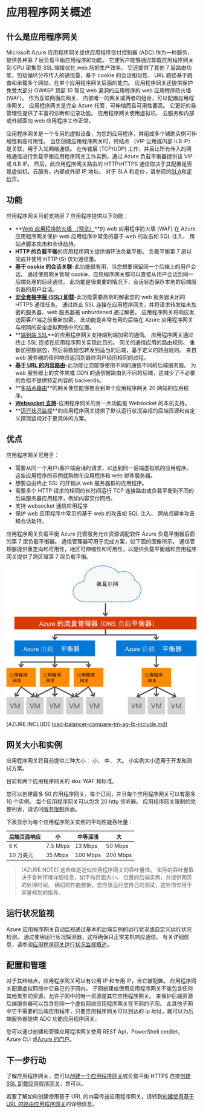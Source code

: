 <properties
   pageTitle="应用程序网关简介 |Microsoft Azure"
   description="此页提供的第 7 层负载平衡的应用程序网关服务概述包括网关大小、 HTTP 负载平衡、 基于 cookie 的会话相似性和 SSL 卸载。"
   documentationCenter="na"
   services="application-gateway"
   authors="georgewallace"
   manager="carmonm"
   editor="tysonn"/>
<tags
   ms.service="application-gateway"
   ms.devlang="na"
   ms.topic="hero-article"
   ms.tgt_pltfrm="na"
   ms.workload="infrastructure-services"
   ms.date="10/25/2016"
   ms.author="gwallace"/>

# <a name="application-gateway-overview"></a>应用程序网关概述

## <a name="what-is-application-gateway"></a>什么是应用程序网关

Microsoft Azure 应用程序网关提供应用程序交付控制器 (ADC) 作为一种服务，提供各种第 7 层负载平衡应用程序的功能。 它使客户能够通过卸载应用程序网关到 CPU 密集型 SSL 端接优化 web 场的生产效率。 它还提供了其他 7 层路由功能，包括循环分布传入的通信量，基于 cookie 的会话相似性、 URL 路径基于路由和承载多个网站，在单个应用程序网关后面的能力。 应用程序网关还提供保护免受大部分 OWASP 顶部 10 常见 web 漏洞的应用程序的 web 应用程序防火墙 (WAF)。 作为互联网面向网关、 内部唯一的网关或两者的组合，可以配置应用程序网关。 应用程序网关是完全 Azure 托管，可伸缩而且可用性要高。 它更好的易管理性提供了丰富的诊断和记录功能。 应用程序网关使用虚拟机、 云服务和内部或外部面向 web 应用程序工作正常。

应用程序网关是一个专用的虚拟设备，为您的应用程序，并组成多个辅助实例可伸缩性和高可用性。 当您创建应用程序网关时，终结点 （VIP 公用或内部 ILB IP） 是关联，用于入站网络通信。 在传输层 (TCP/UDP) 工作，并且让所有传入的网络通信进行负载平衡应用程序网关工作实例，通过 Azure 负载平衡器提供该 VIP 或 ILB IP。 然后，此应用程序网关路由的 HTTP/HTTPS 通信取决于其配置是否是虚拟机，云服务，内部或外部 IP 地址。 对于 SLA 和定价，请参阅的[SLA](https://azure.microsoft.com/support/legal/sla/)和[定价](https://azure.microsoft.com/pricing/details/application-gateway/)页。

## <a name="features"></a>功能

应用程序网关目前支持层 7 应用程序提供以下功能︰

- **[Web 应用程序防火墙 （预览）](application-gateway-webapplicationfirewall-overview.md)**的 web 应用程序防火墙 (WAF) 在 Azure 应用程序网关保护 web 应用程序中常见的基于 web 的攻击如 SQL 注入、 跨站点脚本攻击和会话劫持。
- **HTTP 的负载平衡**的应用程序网关提供循环法负载平衡。 负载平衡第 7 层以完成并使用 HTTP (S) 仅对通信量。
- **基于 cookie 的会话关联**-此功能很有用，当您想要保留同一个后端上的用户会话。 通过使用网关管理 cookie，应用程序网关都可以直接从用户会话到同一后端处理的后续通信。 此功能是很重要的情况下，会话状态保存本地的后端服务器的用户会话。
- **[安全套接字层 (SSL) 卸载](application-gateway-ssl-arm.md)**-此功能需要昂贵的解密您的 web 服务器关闭的 HTTPS 通信任务。 通过终止 SSL 连接在应用程序网关，并将请求转发给未加密的服务器，web 服务器被 unburdened 通过解密。  应用程序网关将响应发送回客户端之前重新加密。 此功能是非常有用的后端在 Azure 应用程序网关与相同的安全虚拟网络中的位置。
- **[端到端 SSL](application-gateway-backend-ssl.md)**的应用程序网关支持端到端加密的通信。 应用程序网关通过终止 SSL 连接在应用程序网关实现此目的。 网关的通信应用的路由规则、 重新加密数据包，然后将数据包转发到适当的后端，基于定义的路由规则。 来自 web 服务器的任何响应返回到最终用户经历相同的过程。
- **[基于 URL 的内容路由](application-gateway-url-route-overview.md)**-此功能让您能够使用不同的通信不同的后端服务器。 为 web 服务器上的文件夹或 CDN 的通信被路由到不同的后端，这减少了不必要的负担不提供特定内容的 backends。
- **[多站点路由](application-gateway-multi-site-overview.md)**的网关使您能够整合到单个应用程序网关 20 网站的应用程序。
- **[Websocket 支持](application-gateway-websocket.md)**-应用程序网关的另一大功能是 Websocket 的本机支持。
- **[运行状况监视](application-gateway-probe-overview.md)**的应用程序网关提供了默认运行状况监视的后端资源和自定义探测监视对于更具体的方案。

## <a name="benefits"></a>优点

应用程序网关可用于︰

- 需要从同一个用户/客户端会话的请求，以达到同一后端虚拟机的应用程序。 这些应用程序的示例就购物车应用程序和 web 邮件服务器。
- 想要自由终止 SSL 的开销从 web 服务器群的应用程序。
- 需要多个 HTTP 请求的相同的长时间运行 TCP 连接路由或负载平衡到不同的后端服务器应用程序，例如内容交付网络。
- 支持 websocket 通信应用程序
- 保护 web 应用程序中常见的基于 web 的攻击如 SQL 注入、 跨站点脚本攻击和会话劫持。

应用程序网关负载平衡 Azure 托管服务允许资源调配软件 Azure 负载平衡器后面的第 7 层负载平衡器。 通信管理器可用于完成方案，如下面的图像所示。 通信管理器提供重定向和可用性，地区可伸缩性和可用性，以提供负载平衡器和应用程序网关提供了跨区域第 7 层负载平衡。

![asdasd](./media/application-gateway-introduction/tm-lb-ag-scenario.png)

[AZURE.INCLUDE [load-balancer-compare-tm-ag-lb-include.md](../../includes/load-balancer-compare-tm-ag-lb-include.md)]

## <a name="gateway-sizes-and-instances"></a>网关大小和实例

应用程序网关将目前提供三种大小︰ 小、 中、 大。 小实例大小适用于开发和测试方案。

目前有两个应用程序网关的 sku: WAF 和标准。

您可以创建最多 50 应用程序网关，每个订阅，并且每个应用程序网关可以有最多 10 个实例。 每个应用程序网关可以包含 20 http 侦听器。 应用程序网关限制的完整列表，请访问[服务限制](../azure-subscription-service-limits.md#application-gateway)页面。

下表显示为每个应用程序网关实例的平均性能吞吐量︰

| 后端页面响应 | 小 | 中等深浅 | 大|
|---|---|---|---|
| 6 K | 7.5 Mbps | 13 Mbps | 50 Mbps |
|10 万美元 | 35 Mbps | 100 Mbps| 200 Mbps |

>[AZURE.NOTE] 这些值是近似应用程序网关的吞吐量值。 实际的吞吐量取决于各种环境详细信息，如平均页面大小、 位置的后端实例，并提供网页的处理时间。 确切的性能数据，您应该运行您自己的测试，这些值仅用于容量规划的指导。

## <a name="health-monitoring"></a>运行状况监视

Azure 应用程序网关自动监视通过基本的后端实例的运行状况或自定义运行状况检测。 通过使用运行状况探测器，这将确保只正常主机响应通信。 有关详细信息，请参阅[应用程序网关运行状况监视概述](application-gateway-probe-overview.md)。

## <a name="configuring-and-managing"></a>配置和管理

对于其终结点，应用程序网关可以有公用 IP 和专用 IP，当它被配置。 应用程序网关配置虚拟网络中它自己的子网内。 子网创建或使用应用程序网关不能包含任何其他类型的资源，允许子网中的唯一资源是其它应用程序网关。 来保护后端资源后端服务器可以包含在同一个虚拟网络应用程序网关在不同的子网。 此其他子网中它不需要的后端应用程序，只要应用程序网关可以到达的 ip 地址，就可以为后端服务器提供 ADC 功能应用程序网关。

您可以通过创建和管理应用程序网关使用 REST Api，PowerShell cmdlet，Azure CLI 或[Azure 的门户](https://portal.azure.com/)。

## <a name="next-steps"></a>下一步行动

了解应用程序网关，您可以[创建一个应用程序网关](application-gateway-create-gateway-portal.md)或负载平衡 HTTPS 连接[创建 SSL 卸载应用程序网关](application-gateway-ssl-arm.md)，您可以。

若要了解如何创建使用基于 URL 的内容传送应用程序网关，请转到[创建使用基于 URL 的路由应用程序网关](application-gateway-create-url-route-arm-ps.md)的详细信息。

